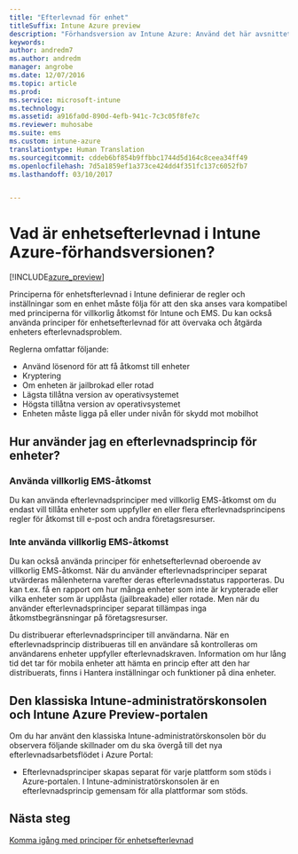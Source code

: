 ```yaml
---
title: "Efterlevnad för enhet"
titleSuffix: Intune Azure preview
description: "Förhandsversion av Intune Azure: Använd det här avsnittet om du vill veta mer om enhetsefterlevnad i Microsoft Intune"
keywords: 
author: andredm7
ms.author: andredm
manager: angrobe
ms.date: 12/07/2016
ms.topic: article
ms.prod: 
ms.service: microsoft-intune
ms.technology: 
ms.assetid: a916fa0d-890d-4efb-941c-7c3c05f8fe7c
ms.reviewer: muhosabe
ms.suite: ems
ms.custom: intune-azure
translationtype: Human Translation
ms.sourcegitcommit: cddeb6bf854b9ffbbc1744d5d164c8ceea34ff49
ms.openlocfilehash: 7d5a1859ef1a373ce424dd4f351fc137c6052fb7
ms.lasthandoff: 03/10/2017


---
```


# <a name="what-is-device-compliance-in-intune-azure-preview"></a>Vad är enhetsefterlevnad i Intune Azure-förhandsversionen?

[!INCLUDE[azure_preview](../includes/azure_preview.md)]

Principerna för enhetsfterlevnad i Intune definierar de regler och inställningar som en enhet måste följa för att den ska anses vara kompatibel med principerna för villkorlig åtkomst för Intune och EMS. Du kan också använda principer för enhetsefterlevnad för att övervaka och åtgärda enheters efterlevnadsproblem. 

Reglerna omfattar följande:

- Använd lösenord för att få åtkomst till enheter
- Kryptering
- Om enheten är jailbrokad eller rotad
- Lägsta tillåtna version av operativsystemet
- Högsta tillåtna version av operativsystemet
- Enheten måste ligga på eller under nivån för skydd mot mobilhot

<!---##  Concepts
Following are some terms and concepts that are useful to understanding how to use compliance policies.

### Device compliance requirements
Compliance requirements are essentially rules like requiring a device PIN or encryption that you can specify as required or not required for a compliance policy.

### Actions for noncompliance

You can specify what needs to happen when a device is determined as noncompliant. This can be a sequence of actions during a specific time.
When you specify these actions, Intune will automatically initiate them in the sequence you specify. See the following example of a sequence of
actions for a device that continues to be in the noncompliant status for
a week:

-   When the device is first determined to be non-compliant, an email with noncompliant notification is sent to the user.

-   3 days after initial noncompliance state, a follow up reminder is sent to the user.

-   5 days after initial noncompliance state, a final reminder with a notification that access to company resources will be blocked on the device in 2 days if the compliance issues are not remediated is sent to the user.

-   7 days after initial noncompliance state, access to company resources is blocked. This requires that you have conditional access policy that specifies that access from noncompliant devices should    be blocked for services such as Exchange and SharePoint.

### Grace Period

This is the time between when a device is first determined as
noncompliant to when access to company resources on that device is blocked. This time allows for time that the user has to resolve
compliance issues on the device. You can also use this time to create your action sequences to send notifications to the user before their access is blocked.

Remember that you need to implement conditional access policies in addition to compliance policies in order for access to company resources to be blocked.--->

##  <a name="how-should-i-use-a-device-compliance-policy"></a>Hur använder jag en efterlevnadsprincip för enheter?

### <a name="using-ems-conditional-access"></a>Använda villkorlig EMS-åtkomst
Du kan använda efterlevnadsprinciper med villkorlig EMS-åtkomst om du endast vill tillåta enheter som uppfyller en eller flera efterlevnadsprincipens regler för åtkomst till e-post och andra företagsresurser.

### <a name="not-using-ems-conditional-access"></a>Inte använda villkorlig EMS-åtkomst
Du kan också använda principer för enhetsefterlevnad oberoende av villkorlig EMS-åtkomst.
När du använder efterlevnadsprinciper separat utvärderas målenheterna varefter deras efterlevnadsstatus rapporteras. Du kan t.ex. få en rapport om hur många enheter som inte är krypterade eller vilka enheter som är upplåsta (jailbreakade) eller rotade. Men när du använder efterlevnadsprinciper separat tillämpas inga åtkomstbegränsningar på företagsresurser.

Du distribuerar efterlevnadsprinciper till användarna. När en efterlevnadsprincip distribueras till en användare så kontrolleras om användarens enheter uppfyller efterlevnadskraven. Information om hur lång tid det tar för mobila enheter att hämta en princip efter att den har distribuerats, finns i Hantera inställningar och funktioner på dina enheter.

##  <a name="intune-classic-admin-console-vs-intune-azure-preview-portal"></a>Den klassiska Intune-administratörskonsolen och Intune Azure Preview-portalen

Om du har använt den klassiska Intune-administratörskonsolen bör du observera följande skillnader om du ska övergå till det nya efterlevnadsarbetsflödet i Azure Portal:

-   Efterlevnadsprinciper skapas separat för varje plattform som stöds i Azure-portalen. I Intune-administratörskonsolen är en efterlevnadsprincip gemensam för alla plattformar som stöds.

<!--- -   In the Azure portal, you have the ability to specify actions and notifications that are intiated when a device is determined to be noncompliant. This ability does not exist in the Intune admin console.

-   In the Azure portal, you can set a grace period to allow time for the end-user to get their device back to compliance status before they completely lose the ability to get company data on their device. This is not available in the Intune admin console.--->

##  <a name="next-steps"></a>Nästa steg

[Komma igång med principer för enhetsefterlevnad](get-started-with-device-compliance.md)


<!---### See also

Conditional access--->

